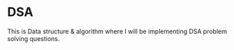 # DSA
This is Data structure &amp; algorithm where I will be implementing DSA problem solving questions.
